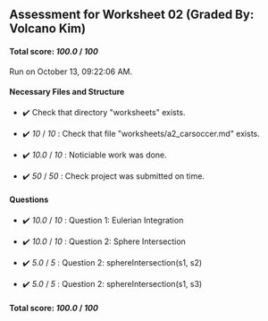 ## Assessment for Worksheet 02 (Graded By: Volcano Kim)

#### Total score: _100.0_ / _100_

Run on October 13, 09:22:06 AM.


#### Necessary Files and Structure

+ :heavy_check_mark:  Check that directory "worksheets" exists.

+ :heavy_check_mark:  _10_ / _10_ :  Check that file "worksheets/a2_carsoccer.md" exists.

+ :heavy_check_mark:  _10.0_ / _10_ :  Noticiable work was done.

    

+ :heavy_check_mark:  _50_ / _50_ :  Check project was submitted on time.




#### Questions

+ :heavy_check_mark:  _10.0_ / _10_ :  Question 1: Eulerian Integration

    

+ :heavy_check_mark:  _10.0_ / _10_ :  Question 2: Sphere Intersection

    

+ :heavy_check_mark:  _5.0_ / _5_ :  Question 2: sphereIntersection(s1, s2)

    

+ :heavy_check_mark:  _5.0_ / _5_ :  Question 2: sphereIntersection(s1, s3)

    

#### Total score: _100.0_ / _100_

